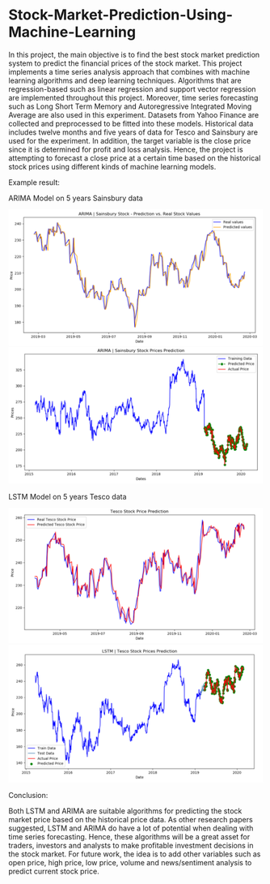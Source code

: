 # Stock-Market-Prediction-Using-Machine-Learning

In this project, the main objective is to find the best stock market prediction system to predict the financial
prices of the stock market. This project implements a time series analysis approach that combines with
machine learning algorithms and deep learning techniques. Algorithms that are regression-based such as
linear regression and support vector regression are implemented throughout this project. Moreover, time
series forecasting such as Long Short Term Memory and Autoregressive Integrated Moving Average are
also used in this experiment. Datasets from Yahoo Finance are collected and preprocessed to be fitted into
these models. Historical data includes twelve months and five years of data for Tesco and Sainsbury are
used for the experiment. In addition, the target variable is the close price since it is determined for profit
and loss analysis. Hence, the project is attempting to forecast a close price at a certain time based on the
historical stock prices using different kinds of machine learning models.

Example result:

ARIMA Model on 5 years Sainsbury data

<img src="results/sainsbury/arima/best-arima-model-result-comparison-sainsbury-5y.PNG">

<img src="results/sainsbury/arima/best-arima-model-overall-view-sainsbury-5y.PNG">

LSTM Model on 5 years Tesco data

<img src="results/tesco/lstm/test12-result-comparison-tesco-5y.PNG">

<img src="results/tesco/lstm/test12-overall-view-tesco-5y.PNG">

Conclusion:

Both LSTM and ARIMA are suitable algorithms for predicting the stock market price based on the historical price data. As other research papers suggested, LSTM and ARIMA do have a lot of potential when dealing with time series forecasting. Hence, these algorithms will be a great asset for traders, investors and analysts to make profitable investment decisions in the stock market. For future work, the idea is to add other variables such as open price, high price, low price, volume and news/sentiment analysis to predict current stock price.
